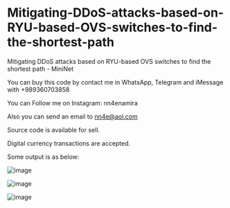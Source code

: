 # Mitigating-DDoS-attacks-based-on-RYU-based-OVS-switches-to-find-the-shortest-path
Mitigating DDoS attacks based on RYU-based OVS switches to find the shortest path - MiniNet

You can buy this code by contact me in WhatsApp, Telegram and iMessage with +989360703858

You can Follow me on Instagram: nn4enamira

Also you can send an email to nn4e@aol.com

Source code is available for sell.

Digital currency transactions are accepted.

Some output is as below:

![image](https://github.com/user-attachments/assets/522b8d9f-d227-4a0b-96de-0e5288b6f6b5)

![image](https://github.com/user-attachments/assets/d87a1fdd-f0fc-4b01-a526-68e838ac8c25)

![image](https://github.com/user-attachments/assets/6c8e2427-29a7-42d7-bfc4-f052fb15d322)



